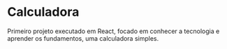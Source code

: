 # Calculadora

Primeiro projeto executado em React, focado em conhecer a tecnologia e aprender os fundamentos, uma calculadora simples.


